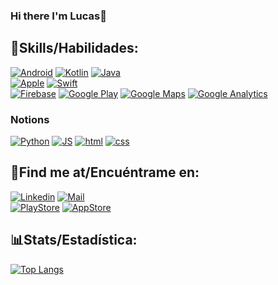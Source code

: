 ### Hi there I'm Lucas👋

## 🎯Skills/Habilidades:
[![Android](https://img.shields.io/badge/Android-3DDC84?style=for-the-badge&logo=android&logoColor=white&labelColor=101010)]()
[![Kotlin](https://img.shields.io/badge/Kotlin-0095D5?style=for-the-badge&logo=kotlin&logoColor=white&labelColor=101010)]()
[![Java](https://img.shields.io/badge/Java-007396?style=for-the-badge&logo=android&logoColor=white&labelColor=101010)]()
</br>
[![Apple](https://img.shields.io/badge/iOS-999999?style=for-the-badge&logo=apple&logoColor=white&labelColor=101010)]()
[![Swift](https://img.shields.io/badge/Swift-FA7343?style=for-the-badge&logo=swift&logoColor=white&labelColor=101010)]()
</br>
[![Firebase](https://img.shields.io/badge/Firebase-FFCA28?style=for-the-badge&logo=firebase&logoColor=white&labelColor=101010)]()
[![Google Play](https://img.shields.io/badge/Google_Play-414141?style=for-the-badge&logo=google%20play&logoColor=white&labelColor=101010)]()
[![Google Maps](https://img.shields.io/badge/Google_Maps-4285F4?style=for-the-badge&logo=google%20maps&logoColor=white&labelColor=101010)]()
[![Google Analytics](https://img.shields.io/badge/Google_Analytics-E37400?style=for-the-badge&logo=google%20analytics&logoColor=white&labelColor=101010)]()
### Notions 
[![Python](https://img.shields.io/badge/Python-4285F4?style=for-the-badge&logo=Python&logoColor=white&labelColor=101010)]()
[![JS](https://img.shields.io/badge/JavaScript-FFCA28?style=for-the-badge&logo=JavaScript&logoColor=white&labelColor=101010)]()
[![html](https://img.shields.io/badge/Html-eb0000?style=for-the-badge&logo=Html5&logoColor=white&labelColor=101010)]()
[![css](https://img.shields.io/badge/Css-0015ff?style=for-the-badge&logo=css3&logoColor=white&labelColor=101010)]()


## 🔎Find me at/Encuéntrame en:
[![Linkedin](https://img.shields.io/badge/-LinkedIn-black?style=for-the-badge&logo=Linkedin)](https://www.linkedin.com/in/lucasginard/)
[![Mail](https://img.shields.io/badge/-Email-black?style=for-the-badge&logo=gmail)](mailto:contactolucasginard@gmail.com)
</br>
[![PlayStore](https://img.shields.io/badge/-Play%20Store-black?style=for-the-badge&logo=google-play)](https://play.google.com/store/apps/dev?id=6672316180684879607)
[![AppStore](https://img.shields.io/badge/-Appstore-black?style=for-the-badge&logo=Appstore)](https://apps.apple.com/us/developer/lucas-ginard/id1677228359)
</br>


## 📊Stats/Estadística:
[![Top Langs](https://github-readme-stats.vercel.app/api/top-langs/?username=LucasGinard&layout=compact&theme=algolia&show_icons=true)](https://github.com/LucasGinard/github-readme-stats)

